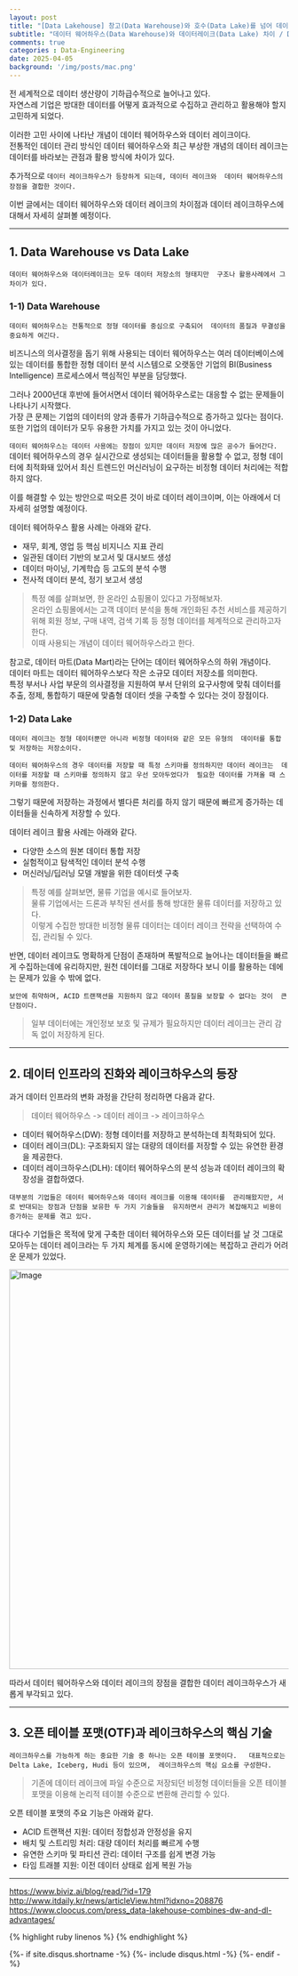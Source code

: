 ```yaml
---
layout: post
title: "[Data Lakehouse] 창고(Data Warehouse)와 호수(Data Lake)를 넘어 데이터 레이크하우스"
subtitle: "데이터 웨어하우스(Data Warehouse)와 데이터레이크(Data Lake) 차이 / Data Warehouse 등장" 
comments: true
categories : Data-Engineering   
date: 2025-04-05
background: '/img/posts/mac.png'
---
```


전 세계적으로 데이터 생산량이 기하급수적으로 늘어나고 있다.   
자연스레 기업은 방대한 데이터를 어떻게 효과적으로 수집하고 
관리하고 활용해야 할지 고민하게 되었다.   

이러한 고민 사이에 나타난 개념이 데이터 웨어하우스와 데이터 레이크이다.  
전통적인 데이터 관리 방식인 데이터 웨어하우스와 최근 부상한 
개념의 데이터 레이크는 데이터를 바라보는 관점과 활용 방식에 
차이가 있다.   

추가적으로 `데이터 레이크하우스가 등장하게 되는데, 데이터 레이크와 
데이터 웨어하우스의 장점을 결합한 것이다.`     

이번 글에서는 데이터 웨어하우스와 데이터 레이크의 차이점과 
데이터 레이크하우스에 대해서 자세히 살펴볼 예정이다.   

- - - 

## 1. Data Warehouse vs Data Lake   

`데이터 웨어하우스와 데이터레이크는 모두 데이터 저장소의 형태지만 
구조나 활용사례에서 그 차이가 있다.`      

### 1-1) Data Warehouse   

`데이터 웨어하우스는 전통적으로 정형 데이터를 중심으로 구축되어 
데이터의 품질과 무결성을 중요하게 여긴다.`      

비즈니스의 의사결정을 돕기 위해 사용되는 데이터 웨어하우스는 여러 데이터베이스에 
있는 데이터를 통합한 정형 데이터 분석 시스템으로 오랫동안 기업의 BI(Business Intelligence) 프로세스에서 
핵심적인 부분을 담당했다.   

그러나 2000년대 후반에 들어서면서 데이터 웨어하우스로는 대응할 수 없는 문제들이 나타나기 시작했다.  
가장 큰 문제는 기업의 데이터의 양과 종류가 기하급수적으로 증가하고 있다는 점이다.   
또한 기업의 데이터가 모두 유용한 가치를 가지고 있는 것이 아니었다.   

`데이터 웨어하우스는 데이터 사용에는 장점이 있지만 데이터 저장에 많은 공수가 들어간다.`   
데이터 웨어하우스의 경우 실시간으로 생성되는 데이터들을 활용할 수 없고,
    정형 데이터에 최적화돼 있어서 최신 트렌드인 머신러닝이 요구하는 비정형 데이터 처리에는
    적합하지 않다.   

이를 해결할 수 있는 방안으로 떠오른 것이 바로 데이터 레이크이며, 이는 아래에서 
더 자세히 설명할 예정이다.   

데이터 웨어하우스 활용 사례는 아래와 같다.   

- 재무, 회계, 영업 등 핵심 비지니스 지표 관리   
- 일관된 데이터 기반의 보고서 및 대시보드 생성 
- 데이터 마이닝, 기계학습 등 고도의 분석 수행   
- 전사적 데이터 분석, 정기 보고서 생성   

> 특정 예를 살펴보면, 한 온라인 쇼핑몰이 있다고 가정해보자.  
> 온라인 쇼핑몰에서는 고객 데이터 분석을 통해 개인화된 추천 서비스를 제공하기 위해 
회원 정보, 구매 내역, 검색 기록 등 정형 데이터를 체계적으로 관리하고자 한다.  
> 이때 사용되는 개념이 데이터 웨어하우스라고 한다.  

참고로, 데이터 마트(Data Mart)라는 단어는 데이터 웨어하우스의 하위 개념이다.   
데이터 마트는 데이터 웨어하우스보다 작은 소규모 데이터 저장소를 의미한다.   
특정 부서나 사업 부문의 의사결정을 지원하여 부서 단위의 
요구사항에 맞춰 데이터를 추출, 정제, 통합하기 때문에 맞춤형 데이터 셋을 구축할 수 있다는 
것이 장점이다.   


### 1-2) Data Lake   

`데이터 레이크는 정형 데이터뿐만 아니라 비정형 데이터와 같은 모든 유형의 
데이터를 통합 및 저장하는 저장소이다.`      

`데이터 웨어하우스의 경우 데이터를 저장할 때 특정 스키마를 정의하지만 데이터 레이크는 
데이터를 저장할 때 스키마를 정의하지 않고 우선 모아두었다가 
필요한 데이터를 가져올 때 스키마를 정의한다.`     

그렇기 때문에 저장하는 과정에서 별다른 처리를 하지 않기 때문에 빠르게 증가하는 
데이터들을 신속하게 저장할 수 있다.   

데이터 레이크 활용 사례는 아래와 같다.  

- 다양한 소스의 원본 데이터 통합 저장   
- 실험적이고 탐색적인 데이터 분석 수행   
- 머신러닝/딥러닝 모델 개발을 위한 데이터셋 구축   

> 특정 예를 살펴보면, 물류 기업을 예시로 들어보자.  
> 물류 기업에서는 드론과 부착된 센서를 통해 방대한 물류 데이터를 저장하고 있다.   
> 이렇게 수집한 방대한 비정형 물류 데이터는 데이터 레이크 전략을 선택하여 수집, 관리될 수 있다.   

반면, 데이터 레이크도 명확하게 단점이 존재하며 폭발적으로 늘어나는 데이터들을 빠르게 수집하는데에 
유리하지만, 원천 데이터를 그대로 저장하다 보니 이를 활용하는 데에는 문제가 있을 수 밖에 없다.  

`보안에 취약하며, ACID 트랜잭션을 지원하지 않고 데이터 품질을 보장할 수 없다는 것이 
큰 단점이다.`   

> 일부 데이터에는 개인정보 보호 및 규제가 필요하지만 데이터 레이크는 관리 감독 없이 저장하게 된다.   

- - - 
 
## 2. 데이터 인프라의 진화와 레이크하우스의 등장   

과거 데이터 인프라의 변화 과정을 간단히 정리하면 다음과 같다.   

> 데이터 웨어하우스 -> 데이터 레이크 -> 레이크하우스   

- 데이터 웨어하우스(DW): 정형 데이터를 저장하고 분석하는데 최적화되어 있다.  
- 데이터 레이크(DL): 구조화되지 않는 대량의 데이터를 저장할 수 있는 유연한 환경을 제공한다.  
- 데이터 레이크하우스(DLH): 데이터 웨어하우스의 분석 성능과 데이터 레이크의 확장성을 결합하였다.   

`대부분의 기업들은 데이터 웨어하우스와 데이터 레이크를 이용해 데이터를 
관리해왔지만, 서로 반대되는 장점과 단점을 보유한 두 가지 기술들을 
유지하면서 관리가 복잡해지고 비용이 증가하는 문제를 겪고 있다.`   

대다수 기업들은 목적에 맞게 구축한 데이터 웨어하우스와 
모든 데이터를 날 것 그대로 모아두는 데이터 레이크라는 두 가지 체계를 
동시에 운영하기에는 복잡하고 관리가 어려운 문제가 있었다.  

<img width="719" alt="Image" src="https://github.com/user-attachments/assets/f1f8373f-9b8a-45bf-bc18-680e99a3b213" />   

따라서 데이터 웨어하우스와 데이터 레이크의 장점을 결합한 데이터 레이크하우스가 새롭게 
부각되고 있다.   
 

- - - 

## 3. 오픈 테이블 포맷(OTF)과 레이크하우스의 핵심 기술  

`레이크하우스를 가능하게 하는 중요한 기술 중 하나는 오픈 테이블 포맷이다.  
대표적으로는 Delta Lake, Iceberg, Hudi 등이 있으며, 
    레이크하우스의 핵심 요소를 구성한다.`      

> 기존에 데이터 레이크에 파일 수준으로 저장되던 비정형 데이터들을 
오픈 테이블 포맷을 이용해 논리적 테이블 수준으로 변환해 관리할 수 있다.   

오픈 테이블 포맷의 주요 기능은 아래와 같다.  

- ACID 트랜잭션 지원: 데이터 정합성과 안정성을 유지   
- 배치 및 스트리밍 처리: 대량 데이터 처리를 빠르게 수행   
- 유연한 스키마 및 파티션 관리: 데이터 구조를 쉽게 변경 가능   
- 타임 트래블 지원: 이전 데이터 상태로 쉽게 복원 가능   




- - -

<https://www.biviz.ai/blog/read/?id=179>   
<http://www.itdaily.kr/news/articleView.html?idxno=208876>   
<https://www.cloocus.com/press_data-lakehouse-combines-dw-and-dl-advantages/>   

{% highlight ruby linenos %}
{% endhighlight %}


{%- if site.disqus.shortname -%}
    {%- include disqus.html -%}
{%- endif -%}







